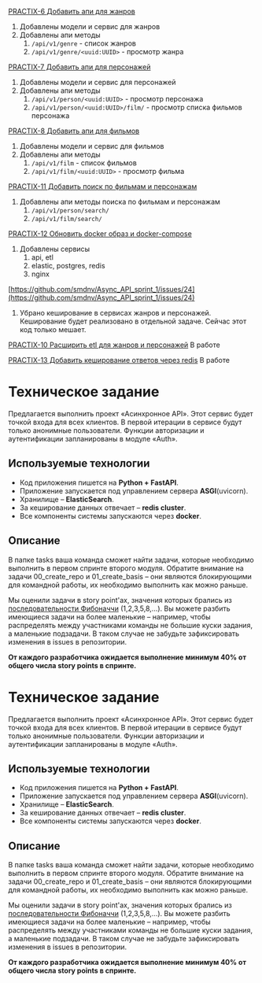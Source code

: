 [PRACTIX-6 Добавить апи для жанров](https://github.com/smdnv/Async_API_sprint_1/issues/6)
1. Добавлены модели и сервис для жанров
2. Добавлены апи методы
    1. `/api/v1/genre` - список жанров
    2. `/api/v1/genre/<uuid:UUID>` - просмотр жанра

[PRACTIX-7 Добавить апи для персонажей](https://github.com/smdnv/Async_API_sprint_1/issues/7)
1. Добавлены модели и сервис для персонажей
2. Добавлены апи методы
    1. `/api/v1/person/<uuid:UUID>` - просмотр персонажа
    2. `/api/v1/person/<uuid:UUID>/film/` - просмотр списка фильмов персонажа

[PRACTIX-8 Добавить апи для фильмов](https://github.com/smdnv/Async_API_sprint_1/issues/8)
1. Добавлены модели и сервис для фильмов
2. Добавлены апи методы
    1. `/api/v1/film` - список фильмов
    2. `/api/v1/film/<uuid:UUID>` - просмотр фильма

[PRACTIX-11 Добавить поиск по фильмам и персонажам](https://github.com/smdnv/Async_API_sprint_1/issues/11)
1. Добавлены апи методы поиска по фильмам и персонажам
    1. `/api/v1/person/search/`
    2. `/api/v1/film/search/`

[PRACTIX-12 Обновить docker образ и docker-compose](https://github.com/smdnv/Async_API_sprint_1/issues/12)
1. Добавлены сервисы
    1. api, etl
    2. elastic, postgres, redis
    3. nginx

[https://github.com/smdnv/Async_API_sprint_1/issues/24](https://github.com/smdnv/Async_API_sprint_1/issues/24)
1. Убрано кеширование в сервисах жанров и персонажей. Кеширование будет реализовано в отдельной задаче. Сейчас этот код только мешает.

[PRACTIX-10 Расширить etl для жанров и персонажей](https://github.com/smdnv/Async_API_sprint_1/issues/10)
В работе

[PRACTIX-13 Добавить кеширование ответов через redis](https://github.com/smdnv/Async_API_sprint_1/issues/10)
В работе


# Техническое задание

Предлагается выполнить проект «Асинхронное API». Этот сервис будет точкой входа для всех клиентов. В первой итерации в сервисе будут только анонимные пользователи. Функции авторизации и аутентификации запланированы в модуле «Auth».

## Используемые технологии

- Код приложения пишется на **Python + FastAPI**.
- Приложение запускается под управлением сервера **ASGI**(uvicorn).
- Хранилище – **ElasticSearch**.
- За кеширование данных отвечает – **redis cluster**.
- Все компоненты системы запускаются через **docker**.

## Описание
В папке tasks ваша команда сможет найти задачи, которые необходимо выполнить в первом спринте второго модуля. Обратите внимание на задачи 00_create_repo и 01_create_basis – они являются блокирующими для командной работы, их необходимо выполнить как можно раньше.

Мы оценили задачи в story point'ах, значения которых брались из [последовательности Фибоначчи](https://ru.wikipedia.org/wiki/Числа_Фибоначчи) (1,2,3,5,8,…).
Вы можете разбить имеющиеся задачи на более маленькие – например, чтобы распределять между участниками команды не большие куски задания, а маленькие подзадачи. В таком случае не забудьте зафиксировать изменения в issues в репозитории.

**От каждого разработчика ожидается выполнение минимум 40% от общего числа story points в спринте.**



# Техническое задание

Предлагается выполнить проект «Асинхронное API». Этот сервис будет точкой входа для всех клиентов. В первой итерации в сервисе будут только анонимные пользователи. Функции авторизации и аутентификации запланированы в модуле «Auth».

## Используемые технологии

- Код приложения пишется на **Python + FastAPI**.
- Приложение запускается под управлением сервера **ASGI**(uvicorn).
- Хранилище – **ElasticSearch**.
- За кеширование данных отвечает – **redis cluster**.
- Все компоненты системы запускаются через **docker**.

## Описание
В папке tasks ваша команда сможет найти задачи, которые необходимо выполнить в первом спринте второго модуля. Обратите внимание на задачи 00_create_repo и 01_create_basis – они являются блокирующими для командной работы, их необходимо выполнить как можно раньше.

Мы оценили задачи в story point'ах, значения которых брались из [последовательности Фибоначчи](https://ru.wikipedia.org/wiki/Числа_Фибоначчи) (1,2,3,5,8,…).
Вы можете разбить имеющиеся задачи на более маленькие – например, чтобы распределять между участниками команды не большие куски задания, а маленькие подзадачи. В таком случае не забудьте зафиксировать изменения в issues в репозитории.

**От каждого разработчика ожидается выполнение минимум 40% от общего числа story points в спринте.**
